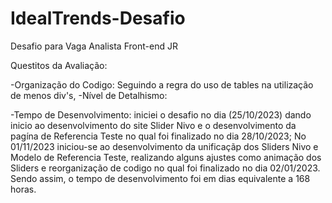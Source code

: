 # IdealTrends-Desafio
Desafio para Vaga Analista Front-end JR

Questitos da Avaliação:

-Organização do Codigo:
Seguindo a regra do uso de tables na utilização de menos div's, 
-Nível de Detalhismo:

-Tempo de Desenvolvimento:
iniciei o desafio no dia (25/10/2023) dando inicio ao desenvolvimento do site Slider Nivo e 
o desenvolvimento da pagína de Referencia Teste no qual foi finalizado  no dia 28/10/2023;
No 01/11/2023  iniciou-se ao desenvolvimento da unificaçãp dos Sliders Nivo e Modelo de Referencia Teste, realizando alguns ajustes 
como animação dos Sliders e reorganização de codigo no qual foi finalizado no dia 02/01/2023. 
Sendo assim, o tempo de desenvolvimento foi em  dias equivalente a 168 horas.
